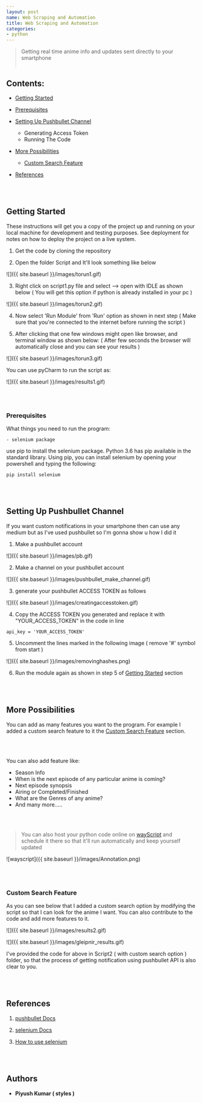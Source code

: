 ```yaml
---
layout: post
name: Web Scraping and Automation
title: Web Scraping and Automation
categories: 
- python
---
```


> Getting real time anime info and updates sent directly to your smartphone<br/><br/>

Contents:
------------------
   - [Getting Started](##Getting-Started)
    
   - [Prerequisites](#Prerequisites)
    
   - [Setting Up Pushbullet Channel](#Setting-Up-Pushbullet-Channel)
       +  Generating Access Token
       +  Running The Code 
        
   - [More Possibilities](#More-Possibilities)
       + [Custom Search Feature](#Custom-Search-Feature)
        
   - [References](#References)

<br/><br/>

## Getting Started

These instructions will get you a copy of the project up and running on your local machine for development and testing purposes. See deployment for notes on how to deploy the project on a live system.

1. Get the code by cloning the repository 

2. Open the folder Script and It'll look something like below

![]({{ site.baseurl }}/images/torun1.gif)

3. Right click on script1.py file and select --> open with IDLE as shown below ( You will get this option if python is already installed in your pc )

![]({{ site.baseurl }}/images/torun2.gif)

4. Now select 'Run Module' from 'Run' option as shown in next step ( Make sure that you're connected to the internet before running the script )

5. After clicking that one few windows might open like browser, and terminal window as shown below:
   ( After few seconds the browser will automatically close and you can see your results )

![]({{ site.baseurl }}/images/torun3.gif)

You can use pyCharm to run the script as:

![]({{ site.baseurl }}/images/results1.gif)

<br/><br/>

### Prerequisites

What things you need to run the program:
  
    - selenium package

use pip to install the selenium package. Python 3.6 has pip available in the standard library. Using pip, you can install selenium by opening your powershell and typing the following:    

```
pip install selenium

```

<br/><br/>

## Setting Up Pushbullet Channel

If you want custom notifications in your smartphone then can use any medium but as I've used pushbullet so I'm gonna show u how I did it

1. Make a pushbullet account

![]({{ site.baseurl }}/images/pb.gif)

2. Make a channel on your pushbullet account

![]({{ site.baseurl }}/images/pushbullet_make_channel.gif)

3. generate your pushbullet ACCESS TOKEN as follows

![]({{ site.baseurl }}/images/creatingaccesstoken.gif)

4. Copy the ACCESS TOKEN you generated and replace it with "YOUR_ACCESS_TOKEN" in the code in line 

```
api_key = 'YOUR_ACCESS_TOKEN'

```

5. Uncomment the lines marked in the following image ( remove '#' symbol from start )

![]({{ site.baseurl }}/images/removinghashes.png)

6. Run the module again as shown in step 5 of [Getting Started](#Getting-Started) section 

<br/><br/>


## More Possibilities

You can add as many features you want to the program. For example I added a custom search feature to it the [Custom Search Feature](#Custom-Search-Feature) section.

<br/><br/>

You can also add feature like:
   + Season Info
   + When is the next episode of any particular anime is coming?
   + Next episode synopsis
   + Airing or Completed/Finished
   + What are the Genres of any anime?
   + And many more.....

<br/><br/>

> You can also host your python code online on [wayScript](https://wayscript.com/) and schedule it there so that it'll run automatically and keep yourself updated 

![wayscript]({{ site.baseurl }}/images/Annotation.png)


<br/><br/>

### Custom Search Feature

As you can see below that I added a custom search option by modifying the script so that I can look for the anime I want. You can also contribute to the code and add more features to it.

![]({{ site.baseurl }}/images/results2.gif)

![]({{ site.baseurl }}/images/gleipnir_results.gif)

I've provided the code for above in Script2 ( with custom search option ) folder, so that the process of getting notification using pushbullet API is also clear to you.

<br/><br/>

## References

1. [pushbullet Docs](https://pypi.org/project/pushbullet.py/0.9.1/)

2. [selenium Docs](https://selenium-python.readthedocs.io/getting-started.html)

3. [How to use selenium](https://www.edureka.co/blog/selenium-using-python/)

<br/><br/>

## Authors

* **Piyush Kumar ( styles )** 



